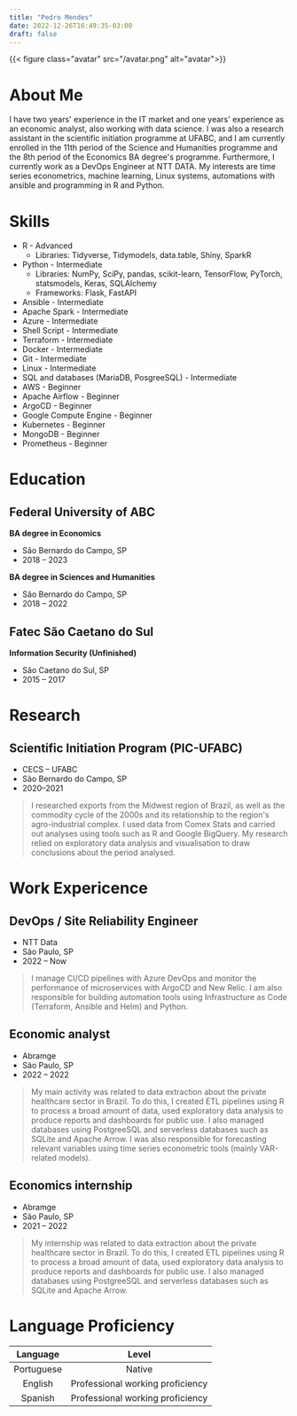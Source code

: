 ```yaml
---
title: "Pedro Mendes"
date: 2022-12-26T16:49:35-03:00
draft: false
---
```


{{< figure class="avatar" src="/avatar.png" alt="avatar">}}

<link rel="stylesheet" href="https://cdn.jsdelivr.net/gh/devicons/devicon@v2.15.1/devicon.min.css">

<!-- # Pedro Mendes -->
<!---->
<!-- - <i class="fas fa-envelope"></i> pedrohrmendes@proton.me -->
<!-- - <i class="fab fa-github"></i> https://github.com/phrmendes/ -->
<!-- - <i class="fab fa-linkedin"></i> [Pedro Mendes](https://www.linkedin.com/in/pedro-mendes-b9983b13a/) -->

# <i class="fas fa-user"></i> About Me

I have two years' experience in the IT market and one years' experience as an economic analyst, also working with data science. I was also a research assistant in the scientific initiation programme at UFABC, and I am currently enrolled in the 11th period of the Science and Humanities programme and the 8th period of the Economics BA degree's programme. Furthermore, I currently work as a DevOps Engineer at NTT DATA. My interests are time series econometrics, machine learning, Linux systems, automations with ansible and programming in R and Python.

# <i class="fas fa-hammer"></i> Skills

- <i class="fab fa-r-project"></i> R - Advanced
  - Libraries: Tidyverse, Tidymodels, data.table, Shiny, SparkR
- <i class="fab fa-python"></i> Python - Intermediate
  - Libraries: NumPy, SciPy, pandas, scikit-learn, TensorFlow, PyTorch, statsmodels, Keras, SQLAlchemy
  - Frameworks: Flask, FastAPI
- <i class="devicon-ansible-plain"></i> Ansible - Intermediate
- <i class="devicon-apache-plain"></i> Apache Spark - Intermediate
- <i class="devicon-azure-plain"></i> Azure - Intermediate
- <i class="devicon-bash-plain"></i> Shell Script - Intermediate
- <i class="devicon-terraform-plain"></i> Terraform - Intermediate
- <i class="fab fa-docker"></i> Docker - Intermediate
- <i class="fab fa-git"></i> Git - Intermediate
- <i class="fab fa-linux"></i> Linux - Intermediate
- <i class="fas fa-database"></i> SQL and databases (MariaDB, PosgreeSQL) - Intermediate
- <i class="devicon-amazonwebservices-original"></i> AWS - Beginner
- <i class="devicon-apache-plain"></i> Apache Airflow - Beginner
- <i class="devicon-argocd-plain"></i> ArgoCD - Beginner
- <i class="devicon-googlecloud-plain"></i> Google Compute Engine - Beginner
- <i class="devicon-kubernetes-plain"></i> Kubernetes - Beginner
- <i class="devicon-mongodb-plain"></i> MongoDB - Beginner
- <i class="devicon-prometheus-original"></i> Prometheus - Beginner

# <i class="fas fa-graduation-cap"></i> Education

## Federal University of ABC

**BA degree in Economics**

- São Bernardo do Campo, SP
- 2018 – 2023

**BA degree in Sciences and Humanities**

- São Bernardo do Campo, SP
- 2018 – 2022

## Fatec São Caetano do Sul

**Information Security (Unfinished)**

- São Caetano do Sul, SP
- 2015 – 2017

# <i class="fas fa-book"></i> Research

## Scientific Initiation Program (PIC-UFABC)

- CECS – UFABC
- São Bernardo do Campo, SP
- 2020–2021

> I researched exports from the Midwest region of Brazil, as well as the commodity cycle of the 2000s and its relationship to the region's agro-industrial complex. I used data from Comex Stats and carried out analyses using tools such as R and Google BigQuery. My research relied on exploratory data analysis and visualisation to draw conclusions about the period analysed.

# <i class="fas fa-briefcase"></i> Work Expericence

## DevOps / Site Reliability Engineer

- NTT Data
- São Paulo, SP
- 2022 – Now

> I manage CI/CD pipelines with Azure DevOps and monitor the performance of microservices with ArgoCD and New Relic. I am also responsible for building automation tools using Infrastructure as Code (Terraform, Ansible and Helm) and Python.

## Economic analyst

- Abramge
- São Paulo, SP
- 2022 – 2022

> My main activity was related to data extraction about the private healthcare sector in Brazil. To do this, I created ETL pipelines using R to process a broad amount of data, used exploratory data analysis to produce reports and dashboards for public use. I also managed databases using PostgreeSQL and serverless databases such as SQLite and Apache Arrow. I was also responsible for forecasting relevant variables using time series econometric tools (mainly VAR-related models).

## Economics internship

- Abramge
- São Paulo, SP
- 2021 – 2022

> My internship was related to data extraction about the private healthcare sector in Brazil. To do this, I created ETL pipelines using R to process a broad amount of data, used exploratory data analysis to produce reports and dashboards for public use. I also managed databases using PostgreeSQL and serverless databases such as SQLite and Apache Arrow.

# <i class="fas fa-language"></i> Language Proficiency

|  Language  |              Level               |
| :--------: | :------------------------------: |
| Portuguese |              Native              |
|  English   | Professional working proficiency |
|  Spanish   | Professional working proficiency |
